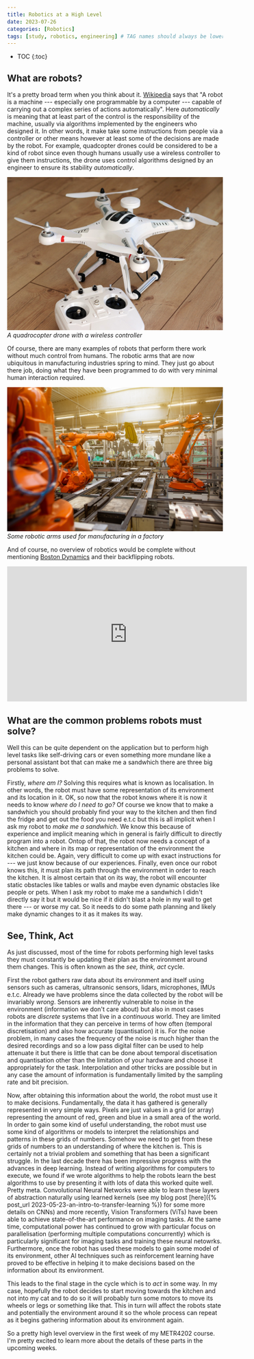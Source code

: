 ```yaml
---
title: Robotics at a High Level
date: 2023-07-26
categories: [Robotics]
tags: [study, robotics, engineering] # TAG names should always be lowercase
---
```


<!-- prettier-ignore -->
* TOC
{:toc}

## What are robots?

It's a pretty broad term when you think about it. [Wikipedia](https://en.wikipedia.org/wiki/Robot)
says that "A robot is a machine --- especially one programmable by a computer --- capable of
carrying out a complex series of actions automatically". Here _automatically_ is meaning that at
least part of the control is the responsibility of the machine, usually via algorithms implemented
by the engineers who designed it. In other words, it make take some instructions from people via a
controller or other means however at least some of the decisions are made by the robot. For example,
quadcopter drones could be considered to be a kind of robot since even though humans usually use a
wireless controller to give them instructions, the drone uses control algorithms designed by an
engineer to ensure its stability _automatically_.

![](/images/quadrocopter.jpg) _A quadrocopter drone with a wireless controller_

Of course, there are many examples of robots that perform there work without much control from
humans. The robotic arms that are now ubiquitous in manufacturing industries spring to mind. They
just go about there job, doing what they have been programmed to do with very minimal human
interaction required.

![](/images/robot-arm-factory.jpg) _Some robotic arms used for manufacturing in a factory_

And of course, no overview of robotics would be complete without mentioning
[Boston Dynamics](https://bostondynamics.com/) and their backflipping robots.

<center><iframe width="560" height="315" src="https://www.youtube.com/embed/tF4DML7FIWk" title="YouTube video player" frameborder="0" allow="accelerometer; autoplay; clipboard-write; encrypted-media; gyroscope; picture-in-picture; web-share" allowfullscreen></iframe></center>

## What are the common problems robots must solve?

Well this can be quite dependent on the application but to perform high level tasks like
self-driving cars or even something more mundane like a personal assistant bot that can make me a
sandwhich there are three big problems to solve.

Firstly, _where am I?_ Solving this requires what is known as localisation. In other words, the
robot must have some representation of its environment and its location in it. OK, so now that the
robot knows where it is now it needs to know _where do I need to go?_ Of course we know that to make
a sandwhich you should probably find your way to the kitchen and then find the fridge and get out
the food you need e.t.c but this is all implicit when I ask my robot to _make me a sandwhich_. We
know this because of experience and implicit meaning which in general is fairly difficult to
directly program into a robot. Ontop of that, the robot now needs a concept of a kitchen and where
in its map or representation of the environment the kitchen could be. Again, very difficult to come
up with exact instructions for --- we just know because of our experiences. Finally, even once our
robot knows this, it must plan its path through the environment in order to reach the kitchen. It is
almost certain that on its way, the robot will encounter static obstacles like tables or walls and
maybe even dynamic obstacles like people or pets. When I ask my robot to make me a sandwhich I
didn't directly say it but it would be nice if it didn't blast a hole in my wall to get there --- or
worse my cat. So it needs to do some path planning and likely make dynamic changes to it as it makes
its way.

## See, Think, Act

As just discussed, most of the time for robots performing high level tasks they must constantly be
updating their plan as the environment around them changes. This is often known as the _see, think,
act_ cycle.

First the robot gathers raw data about its environment and itself using sensors such as cameras,
ultransonic sensors, lidars, microphones, IMUs e.t.c. Already we have problems since the data
collected by the robot will be invariably _wrong_. Sensors are inherently vulnerable to noise in the
environment (information we don't care about) but also in most cases robots are _discrete_ systems
that live in a _continuous_ world. They are limited in the information that they can perceive in
terms of how often (temporal discretisation) and also how accurate (quantisation) it is. For the
noise problem, in many cases the frequency of the noise is much higher than the desired recordings
and so a low pass digital filter can be used to help attenuate it but there is little that can be
done about temporal discetisation and quantisation other than the limitation of your hardware and
choose it appropriately for the task. Interpolation and other tricks are possible but in any case
the amount of information is fundamentally limited by the sampling rate and bit precision.

Now, after obtaining this information about the world, the robot must use it to make decisions.
Fundamentally, the data it has gathered is generally represented in very simple ways. Pixels are
just values in a grid (or array) representing the amount of red, green and blue in a small area of
the world. In order to gain some kind of useful understanding, the robot must use some kind of
algorithms or models to interpret the relationships and patterns in these grids of numbers. Somehow
we need to get from these grids of numbers to an understanding of where the kitchen is. This is
certainly not a trivial problem and something that has been a significant struggle. In the last
decade there has been impressive progress with the advances in deep learning. Instead of writing
algorithms for computers to execute, we found if we wrote algorithms to help the robots learn the
best algorithms to use by presenting it with lots of data this worked quite well. Pretty meta.
Convolutional Neural Networks were able to learn these layers of abstraction naturally using learned
kernels \(see my blog post [here]({% post_url 2023-05-23-an-intro-to-transfer-learning %}) for some
more details on CNNs\) and more recently, Vision Transformers (ViTs) have been able to achieve
state-of-the-art performance on imaging tasks. At the same time, computational power has continued
to grow with particular focus on parallelisation (performing multiple computations concurrently)
which is particularly significant for imaging tasks and training these neural netowrks. Furthermore,
once the robot has used these models to gain some model of its environment, other AI techniques such
as reinforcement learning have proved to be effective in helping it to make decisions based on the
information about its environment.

This leads to the final stage in the cycle which is to _act_ in some way. In my case, hopefully the
robot decides to start moving towards the kitchen and not into my cat and to do so it will probably
turn some motors to move its wheels or legs or something like that. This in turn will affect the
robots state and potentially the environment around it so the whole process can repeat as it begins
gathering information about its environment again.

So a pretty high level overview in the first week of my METR4202 course. I'm pretty excited to learn
more about the details of these parts in the upcoming weeks.
